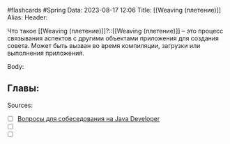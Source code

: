 #flashcards #Spring 
Data: 2023-08-17 12:06
Title: [[Weaving (плетение)]]
Alias:
Header:

Что такое [[Weaving (плетение)]]?::[[Weaving (плетение)]] – это процесс связывания аспектов с другими объектами приложения для создания совета. Может быть вызван во время компиляции, загрузки или выполнения приложения.
<!--SR:!2023-11-02,10,490-->


Body:





Главы:
-


Sources:
- [ ] [Вопросы для собеседования на Java Developer](https://github.com/enhorse/java-interview/blob/master/README.md#%D0%9E%D0%9E%D0%9F)
- [ ] []()
- [ ] []()
